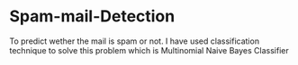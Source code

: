 # Spam-mail-Detection
To predict wether the mail is spam or not.
I have used classification technique to solve this problem which is Multinomial Naive Bayes Classifier
